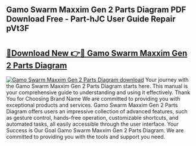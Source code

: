 ## Gamo Swarm Maxxim Gen 2 Parts Diagram PDF Download Free - Part-hJC User Guide Repair pVt3F

# <h2><a href="http://dfjd0o9.blite.top/?on=Gamo+Swarm+Maxxim+Gen+2+Parts+Diagram">🔗Download New 👉🔴 Gamo Swarm Maxxim Gen 2 Parts Diagram</a></h2>

[![Gamo Swarm Maxxim Gen 2 Parts Diagram download](https://i.imgur.com/lujVjoI.png)](http://dfjd0o9.blite.top/?on=Gamo+Swarm+Maxxim+Gen+2+Parts+Diagram)
Your journey with the Gamo Swarm Maxxim Gen 2 Parts Diagram starts here. This manual is your comprehensive guide to understanding and using it effectively. Thank You for Choosing Brand Name We are committed to providing you with exceptional products and services. Gamo Swarm Maxxim Gen 2 Parts Diagram offers users an impressive collection of advanced features, such as gesture control, hands-free operation, customizable shortcuts, and automated tasks, all easily accessible through the user interface. Your Success is Our Goal Gamo Swarm Maxxim Gen 2 Parts Diagram. We are committed to providing you with the tools and support you need.
